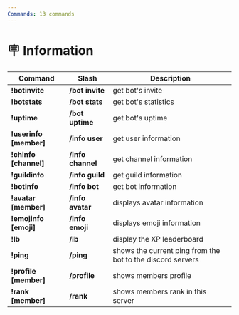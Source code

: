 ```yaml
---
Commands: 13 commands
---
```


# 🪧 Information

| Command                 | Slash             | Description                                                |
| ----------------------- | ----------------- | ---------------------------------------------------------- |
| **!botinvite**          | **/bot invite**   | get bot's invite                                           |
| **!botstats**           | **/bot stats**    | get bot's statistics                                       |
| **!uptime**             | **/bot uptime**   | get bot's uptime                                           |
| **!userinfo \[member]** | **/info user**    | get user information                                       |
| **!chinfo \[channel]**  | **/info channel** | get channel information                                    |
| **!guildinfo**          | **/info guild**   | get guild information                                      |
| **!botinfo**            | **/info bot**     | get bot information                                        |
| **!avatar \[member]**   | **/info avatar**  | displays avatar information                                |
| **!emojinfo \[emoji]**  | **/info emoji**   | displays emoji information                                 |
| **!lb**                 | **/lb**           | display the XP leaderboard                                 |
| **!ping**               | **/ping**         | shows the current ping from the bot to the discord servers |
| **!profile \[member]**  | **/profile**      | shows members profile                                      |
| **!rank \[member]**     | **/rank**         | shows members rank in this server                          |
